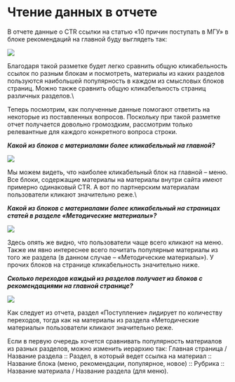 # Чтение данных в отчете

В отчете данные о CTR ссылки на статью «10 причин поступать в МГУ» в блоке рекомендаций на главной буду выглядеть так:

![](http://help.rambler.ru/upload/images/7/b4/7b429d9c4732452ebbbe76b331f3789b.png)

Благодаря такой разметке будет легко сравнить общую кликабельность ссылок по разным блокам и посмотреть, материалы из каких разделов пользуются наибольшей популярность в каждом из смысловых блоков страниц. Можно также сравнить общую кликабельность страниц различных разделов.\


Теперь посмотрим, как полученные данные помогают ответить на некоторые из поставленных вопросов. Поскольку при такой разметке отчет получается довольно громоздким, рассмотрим только релевантные для каждого конкретного вопроса строки.

_**Какой из блоков с материалами более кликабельный на главной?**_&#x20;

![](http://help.rambler.ru/upload/images/8/29/8294b04e7a57437bb0253e53ef215850.png)

Мы можем видеть, что наиболее кликабельный блок на главной – меню. Все блоки, содержащие материалы на материалы внутри сайта имеют примерно одинаковый CTR. А вот по партнерским материалам пользователи кликают значительно реже.\


_**Какой из блоков с материалами более кликабельный на страницах статей в разделе «Методические материалы»?**_&#x20;

![](http://help.rambler.ru/upload/images/d/11/d111c09b97a04dcb80c63634beb52d94.png)

Здесь опять же видно, что пользователи чаще всего кликают на меню. Также им явно интереснее всего почитать популярные материалы из того же раздела (в данном случае – «Методические материалы»). У прочих блоков на странице кликабельность значительно ниже.

_**Сколько переходов каждый из разделов получает из блоков с рекомендациями на главной странице?**_

![](http://help.rambler.ru/upload/images/e/0b/e0b37ea8c6ab4b4a85070fb25f3a00d5.png)

Как следует из отчета, раздел «Поступление» лидирует по количеству переходов, тогда как на материалы из раздела «Методические материалы» пользователи кликают значительно реже.

Если в первую очередь хочется сравнивать популярность материалов из разных разделов, можно изменить иерархию так: Главная страница / Название раздела :: Раздел, в который ведет ссылка на материал :: Название блока (меню, рекомендации, популярное, новое) :: Рубрика :: Название материала / Название раздела (для меню).
